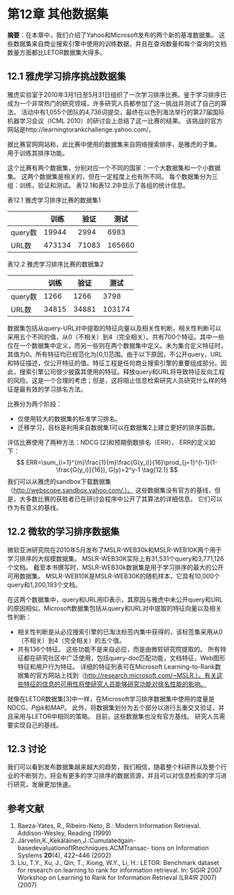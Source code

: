 # 第12章 其他数据集

**摘要**：在本章中，我们介绍了Yahoo和Microsoft发布的两个新的基准数据集。 这些数据集来自商业搜索引擎中使用的训练数据，并且在查询数量和每个查询的文档数量方面都比LETOR数据集大得多。

## 12.1 雅虎学习排序挑战数据集

雅虎实验室于2010年3月1日至5月31日组织了一次学习排序比赛。鉴于学习排序已成为一个非常热门的研究领域，许多研究人员都参加了这一挑战并测试了自己的算法。 活动中有1,055个团队的4,736词提交，最终在以色列海法举行的第27届国际机器学习会议（ICML 2010）的研讨会上总结了这一比赛的结果。 该挑战的官方网站是http://learningtorankchallenge.yahoo.com/。

据比赛官网网站称，此比赛中使用的数据集来自网络搜索排序，是雅虎的子集。 用于训练其排序功能。

这个比赛有两个数据集，分别对应一个不同的国家：一个大数据集和一个小数据集。 这两个数据集是相关的，但在一定程度上也有所不同。 每个数据集分为三组：训练，验证和测试。 表12.1和表12.2中显示了各组的统计信息。

表12.1 雅虎学习排序比赛的数据集1

|         | 训练 | 验证 | 测试 |
| ------------ | -------- | -------- | -------- |
| query数     | 19944       | 2994       | 6983       |
| URL数     | 473134      | 71083       | 165660       |

表12.2 雅虎学习排序比赛的数据集2

|         | 训练 | 验证 | 测试 |
| ------------ | -------- | -------- | -------- |
| query数     | 1266       | 1266       | 3798       |
| URL数     | 34815      | 34881       | 103174       |

数据集包括从query-URL对中提取的特征向量以及相关性判断。相关性判断可以采用五个不同的值，从0（不相关）到4（完全相关）。共有700个特征。其中一些仅在一个数据集中定义，而另一些则在两个数据集中定义。未为集合定义特征时，其值为0。所有特征均已规范化为[0,1]范围。由于以下原因，不公开query，URL和特征描述，仅公开特征的值。特征工程是任何商业搜索引擎的重要组成部分。因此，搜索引擎公司很少披露其使用的特征。释放query和URL将导致特征反向工程的风险。这是一个合理的考虑；但是，这将阻止信息检索研究人员研究什么样的特征是最有效的学习排名方法。

比赛分为两个阶段：

- 仅使用较大的数据集的标准学习排名。
- 迁移学习，目标是利用来自数据集1可以在数据集2上建立更好的排序函数。

评估比赛使用了两种方法：NDCG [2]和预期倒数排名（ERR）。 ERR的定义如下：
$$
ERR=\sum_{i=1}^{m}\frac{1}{m}\frac{G(y_i)}{16}\prod_{j=1}^{i-1}(1-\frac{G(y_i)}{16}),  G(y)=2^y-1
\tag{12.1}
$$
我们可以从雅虎的sandbox下载数据集（http://webscope.sandbox.yahoo.com/.）。 这些数据集没有官方的基线，但是，大多数比赛的获胜者已在研讨会程序中公开了其算法的详细信息。 它们可以作为有意义的基线。

## 12.2 微软的学习排序数据集

微软亚洲研究院在2010年5月发布了MSLR-WEB30k和MSLR-WEB10K两个用于学习排序的大规模数据集。 MSLR-WEB30K实际上有31,531个query和3,771,126个文档。 截至本书撰写时，MSLR-WEB30k数据集是用于学习排序的最大的公开可用数据集。 MSLR-WEB10K是MSLR-WEB30K的随机样本，它具有10,000个query和1,200,193个文档。

在这两个数据集中，query和URL用ID表示，其原因与雅虎中未公开query和URL的原因相似。Microsoft数据集包括从query和URL对中提取的特征向量以及相关性判断：

- 相关性判断是从必应搜索引擎的已淘汰标签内集中获得的，该标签集采用从0（不相关）到4（完全相关）的五个值。
- 共有136个特征。 这些功能不是来自必应，而是由微软研究院提取的。 所有特征都在研究社区中广泛使用，包括query-doc匹配功能，文档特征，Web图形特征和用户行为特征。 详细的特征列表可在Microsoft Learning-to-Rank数据集的官方网站上找到（http://research.microsoft.com/~MSLR.）。有关这些特征的信息的可用性将使研究人员能够研究功能对排名性能的影响。

就像在LETOR数据集[3]中一样，在Microsoft学习排序数据集中使用的度量是NDCG，$P@k$和$MAP$。 此外，将数据集划分为五个部分以进行五重交叉验证，并且采用与LETOR中相同的策略。 目前，这些数据集也没有官方基线。 研究人员需要实现自己的基线。

## 12.3 讨论

我们可以看到发布数据集越来越大的趋势，我们相信，随着整个科研界以及整个行业的不断努力，将会有更多的学习排序的数据资源，并且可以对信息检索的学习进行研究，发展更加快速。

## 参考文献

1. Baeza-Yates, R., Ribeiro-Neto, B.: Modern Information Retrieval. Addison-Wesley, Reading (1999)
2. Järvelin,K.,Kekäläinen,J.:Cumulatedgain-basedevaluationofIRtechniques.ACMTransac- tions on Information Systems **20**(4), 422–446 (2002)
3. Liu, T.Y., Xu, J., Qin, T., Xiong, W.Y., Li, H.: LETOR: Benchmark dataset for research on learning to rank for information retrieval. In: SIGIR 2007 Workshop on Learning to Rank for Information Retrieval (LR4IR 2007) (2007)

